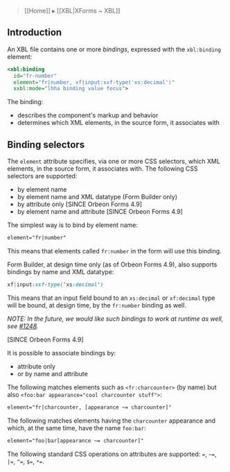 > [[Home]] ▸ [[XBL|XForms ~ XBL]]

## Introduction

An XBL file contains one or more *bindings*, expressed with the `xbl:binding` element:

```xml
<xbl:binding
  id="fr-number"
  element="fr|number, xf|input:xxf-type('xs:decimal')"
  xxbl:mode="lhha binding value focus">
```

The binding:

- describes the component's markup and behavior
- determines which XML elements, in the source form, it associates with

## Binding selectors

The `element` attribute specifies, via one or more CSS selectors, which XML elements, in the source form, it associates with. The following CSS selectors are supported:

- by element name
- by element name and XML datatype (Form Builder only)
- by attribute only [SINCE Orbeon Forms 4.9]
- by element name and attribute [SINCE Orbeon Forms 4.9]

The simplest way is to bind by element name:

```xml
element="fr|number"
```

This means that elements called `fr:number` in the form will use this binding.

Form Builder, at design time only (as of Orbeon Forms 4.9), also supports bindings by name and XML datatype:

```css
xf|input:xxf-type('xs:decimal')
```

This means that an input field bound to an `xs:decimal` or `xf:decimal` type will be bound, at design time, by the `fr:number` binding as well.

*NOTE: In the future, we would like such bindings to work at runtime as well, see [#1248](https://github.com/orbeon/orbeon-forms/issues/1248).*

[SINCE Orbeon Forms 4.9]

It is possible to associate bindings by:

- attribute only
- or by name and attribute

The following matches elements such as `<fr:charcounter>` (by name) but also `<foo:bar appearance="cool charcounter stuff">`:

```xml
element="fr|charcounter, [appearance ~= charcounter]"
```

The following matches elements having the `charcounter` appearance and which, at the same time, have the name `foo:bar`:

```xml
element="foo|bar[appearance ~= charcounter]"
```

The following standard CSS operations on attributes are supported: `=`, `~=`, `|=`, `^=`, `$=`, `*=`.